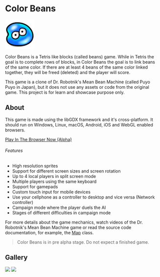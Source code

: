 # Color Beans

![bean](android/res/drawable-xhdpi/ic_launcher.png)

Color Beans is a Tetris like blocks (called beans) game. While in Tetris
the goal is to complete rows of blocks, in Color Beans the goal is to
link beans of the same color. If there are at least 4 beans of the same
color linked together, they will be freed (deleted) and the player will
score.

This game is a clone of Dr. Robotnik's Mean Bean Machine (called Puyo
Puyo in Japan), but it does not use any assets or code from the original
game. This project is for learn and showcase purpose only.

## About

This game is made using the libGDX framework and it's cross-platform. It
should run on Windows, Linux, macOS, Android, iOS and WebGL enabled
browsers.

[Play In The Browser Now (Alpha)](https://www.viniciusjardim.com/p/color-beans)

###### Features

* High resolution sprites
* Support for different screen sizes and screen rotation
* Up to 4 local players in split screen mode
* Multiple players using the same keyboard
* Support for gamepads
* Custom touch input for mobile devices
* Use your cellphone as a controller to desktop and vice versa (Network controller)
* Campaign mode where the player duels the AI
* Stages of different difficulties in campaign mode

For more details about the game mechanics, watch videos of the Dr.
Robotnik's Mean Bean Machine game or read the source code documentation,
for example, the [Map](core/src/com/vpjardim/colorbeans/Map.java) class.

> Color Beans is in pre alpha stage. Do not expect a finished game.

## Gallery

<img src="https://user-images.githubusercontent.com/1520962/33919110-a7d3c6be-df95-11e7-9406-cbc02060e6e0.png" width="640">

<img src="https://user-images.githubusercontent.com/1520962/33919127-bb563276-df95-11e7-947f-e1fa1cd5fcb5.png" width="360">

